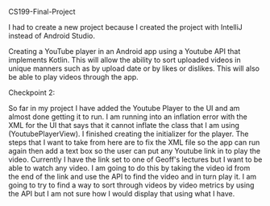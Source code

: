 CS199-Final-Project

I had to create a new project because I created the project with IntelliJ instead of Android Studio.

Creating a YouTube player in an Android app using a Youtube API that implements Kotlin. 
This will allow the ability to sort uploaded videos in unique manners such as by upload date or by likes or dislikes. 
This will also be able to play videos through the app.

Checkpoint 2:

So far in my project I have added the Youtube Player to the UI and am almost done getting it to run. I am running into an inflation error with the XML for the UI that says that it cannot inflate the class that I am using (YoutubePlayerView). I finished creating the initializer for the player. The steps that I want to take from here are to fix the XML file so the app can run again then add a text box so the user can put any Youtube link in to play the video. Currently I have the link set to one of Geoff's lectures but I want to be able to watch any video. I am going to do this by taking the video id from the end of the link and use the API to find the video and in turn play it. I am going to try to find a way to sort through videos by video metrics by using the API but I am not sure how I would display that using what I have. 

